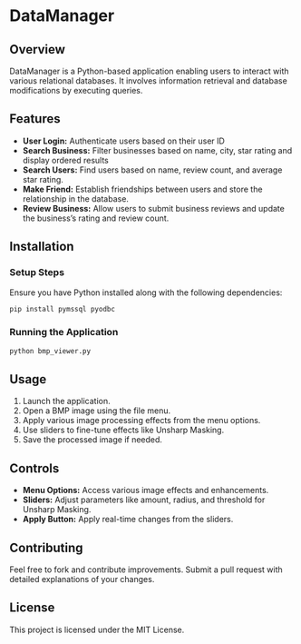 # DataManager

## Overview
DataManager is a Python-based application enabling users to interact with various relational databases. It involves information retrieval and database modifications by executing queries. 

## Features
- **User Login:** Authenticate users based on their user ID
- **Search Business:** Filter businesses based on name, city, star rating and display ordered results
- **Search Users:** Find users based on name, review count, and average star rating.
- **Make Friend:** Establish friendships between users and store the relationship in the database.
- **Review Business:** Allow users to submit business reviews and update the business’s rating and review count.

## Installation
### Setup Steps
Ensure you have Python installed along with the following dependencies:
```sh
pip install pymssql pyodbc
```

### Running the Application
```sh
python bmp_viewer.py
```

## Usage
1. Launch the application.
2. Open a BMP image using the file menu.
3. Apply various image processing effects from the menu options.
4. Use sliders to fine-tune effects like Unsharp Masking.
5. Save the processed image if needed.

## Controls
- **Menu Options:** Access various image effects and enhancements.
- **Sliders:** Adjust parameters like amount, radius, and threshold for Unsharp Masking.
- **Apply Button:** Apply real-time changes from the sliders.

## Contributing
Feel free to fork and contribute improvements. Submit a pull request with detailed explanations of your changes.

## License
This project is licensed under the MIT License.

